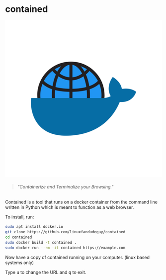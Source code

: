 # contained

![Mediamodifier-Design](public/Mediamodifier-Design.svg)

> ###### "Containerize and Terminalize your Browsing."


Contained is a tool that runs on a docker container from the command line written in Python which is meant to function as a web browser.

To install, run:

```bash 
sudo apt install docker.io
git clone https://github.com/linuxfandudeguy/contained
cd contained
sudo docker build -t contained .
sudo docker run --rm -it contained https://example.com
```

Now have a copy of contained running on your computer. (linux based systems only)

Type <kbd>u</kbd> to change the URL and <kbd>q</kbd> to exit.

